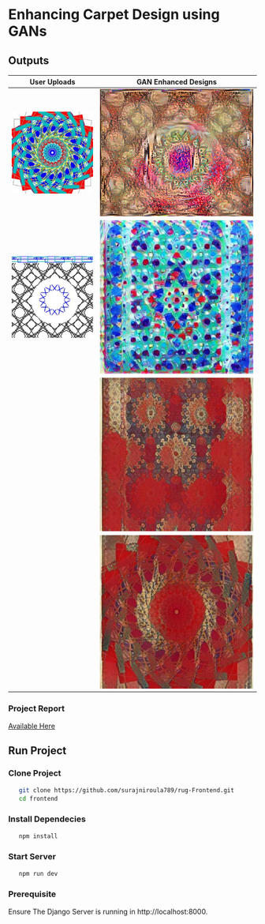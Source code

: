 # Enhancing Carpet Design using GANs
## Outputs

| User Uploads | GAN Enhanced Designs |
|--------------|----------------------|
| [![User Upload 1](https://github.com/99-NinetyNine/GAN_rug_design/blob/master/media/user_uploads/1708195319.jpg)](https://github.com/99-NinetyNine/GAN_rug_design/blob/master/media/user_uploads/1708195319.jpg) | [![GAN Design 1](https://github.com/99-NinetyNine/GAN_rug_design/blob/master/media/generated_files/final_design.png)](https://github.com/99-NinetyNine/GAN_rug_design/blob/master/media/generated_files/final_design.png) |
| [![User Upload 2](https://github.com/99-NinetyNine/GAN_rug_design/blob/master/media/user_uploads/1708224295.jpg)](https://github.com/99-NinetyNine/GAN_rug_design/blob/master/media/user_uploads/1708224295.jpg) | [![GAN Design 2](https://github.com/99-NinetyNine/GAN_rug_design/blob/master/media/generated_files/stylized_1708195332.jpg)](https://github.com/99-NinetyNine/GAN_rug_design/blob/master/media/generated_files/stylized_1708195332.jpg) |
|              | [![GAN Design 3](https://github.com/99-NinetyNine/GAN_rug_design/blob/master/media/generated_files/stylized_1708189061.jpg)](https://github.com/99-NinetyNine/GAN_rug_design/blob/master/media/generated_files/stylized_1708189061.jpg) |
|              | [![GAN Design 4](https://github.com/99-NinetyNine/GAN_rug_design/blob/master/media/generated_files/stylized_1708189054.jpg)](https://github.com/99-NinetyNine/GAN_rug_design/blob/master/media/generated_files/stylized_1708189054.jpg) |


### Project Report
[Available Here](https://github.com/99-NinetyNine/GAN_rug_design/blob/master/carpetDesignWithGAN.pdf)


## Run Project 


### Clone Project
   ```bash
      git clone https://github.com/surajniroula789/rug-Frontend.git
      cd frontend
   ```

### Install Dependecies
   ```bash
      npm install
   ```
### Start Server
   ``` bash
      npm run dev
   ```

### Prerequisite
Ensure The Django Server is running in http://localhost:8000.
